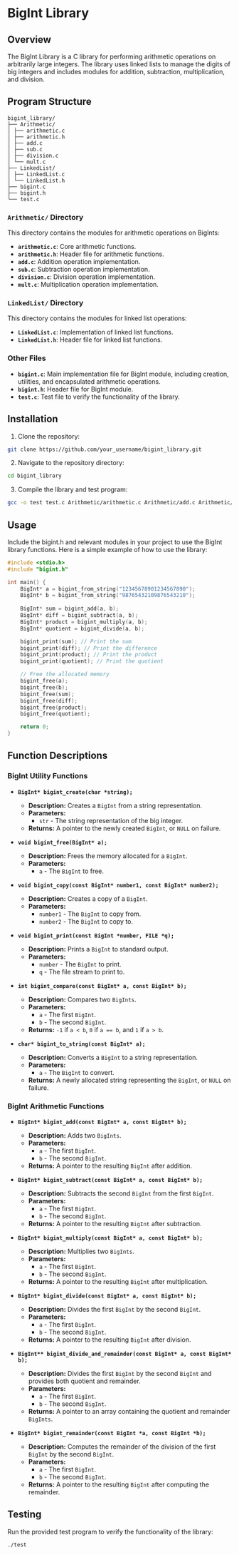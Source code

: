 # BigInt Library

## Overview

The BigInt Library is a C library for performing arithmetic operations on arbitrarily large integers. The library uses linked lists to manage the digits of big integers and includes modules for addition, subtraction, multiplication, and division.

## Program Structure
```
bigint_library/
├── Arithmetic/
│ ├── arithmetic.c
│ ├── arithmetic.h
│ ├── add.c
│ ├── sub.c
│ ├── division.c
│ └── mult.c
├── LinkedList/
│ ├── LinkedList.c
│ └── LinkedList.h
├── bigint.c
├── bigint.h
└── test.c
```


### `Arithmetic/` Directory

This directory contains the modules for arithmetic operations on BigInts:
- **`arithmetic.c`**: Core arithmetic functions.
- **`arithmetic.h`**: Header file for arithmetic functions.
- **`add.c`**: Addition operation implementation.
- **`sub.c`**: Subtraction operation implementation.
- **`division.c`**: Division operation implementation.
- **`mult.c`**: Multiplication operation implementation.

### `LinkedList/` Directory

This directory contains the modules for linked list operations:
- **`LinkedList.c`**: Implementation of linked list functions.
- **`LinkedList.h`**: Header file for linked list functions.

### Other Files

- **`bigint.c`**: Main implementation file for BigInt module, including creation, utilities, and encapsulated arithmetic operations.
- **`bigint.h`**: Header file for BigInt module.
- **`test.c`**: Test file to verify the functionality of the library.

## Installation

1. Clone the repository:
```sh
git clone https://github.com/your_username/bigint_library.git
```
2. Navigate to the repository directory:

```sh
cd bigint_library
```

3. Compile the library and test program:
```sh
gcc -o test test.c Arithmetic/arithmetic.c Arithmetic/add.c Arithmetic/sub.c Arithmetic/division.c Arithmetic/mult.c LinkedList/LinkedList.c bigint.c
```

## Usage 
Include the bigint.h and relevant modules in your project to use the BigInt library functions. Here is a simple example of how to use the library:

```C
#include <stdio.h>
#include "bigint.h"

int main() {
    BigInt* a = bigint_from_string("12345678901234567890");
    BigInt* b = bigint_from_string("98765432109876543210");
    
    BigInt* sum = bigint_add(a, b);
    BigInt* diff = bigint_subtract(a, b);
    BigInt* product = bigint_multiply(a, b);
    BigInt* quotient = bigint_divide(a, b);

    bigint_print(sum); // Print the sum
    bigint_print(diff); // Print the difference
    bigint_print(product); // Print the product
    bigint_print(quotient); // Print the quotient

    // Free the allocated memory
    bigint_free(a);
    bigint_free(b);
    bigint_free(sum);
    bigint_free(diff);
    bigint_free(product);
    bigint_free(quotient);

    return 0;
}
```

## Function Descriptions

### BigInt Utility Functions

- **`BigInt* bigint_create(char *string);`**
  - **Description:** Creates a `BigInt` from a string representation.
  - **Parameters:** 
    - `str` - The string representation of the big integer.
  - **Returns:** A pointer to the newly created `BigInt`, or `NULL` on failure.

- **`void bigint_free(BigInt* a);`**
  - **Description:** Frees the memory allocated for a `BigInt`.
  - **Parameters:** 
    - `a` - The `BigInt` to free.

- **`void bigint_copy(const BigInt* number1, const BigInt* number2);`**
  - **Description:** Creates a copy of a `BigInt`.
  - **Parameters:** 
    - `number1` - The `BigInt` to copy from.
    - `number2` - The `BigInt` to copy to.

- **`void bigint_print(const BigInt *number, FILE *q);`**
  - **Description:** Prints a `BigInt` to standard output.
  - **Parameters:** 
    - `number` - The `BigInt` to print.
    - `q` - The file stream to print to.

- **`int bigint_compare(const BigInt* a, const BigInt* b);`**
  - **Description:** Compares two `BigInts`.
  - **Parameters:** 
    - `a` - The first `BigInt`.
    - `b` - The second `BigInt`.
  - **Returns:** `-1` if `a < b`, `0` if `a == b`, and `1` if `a > b`.

- **`char* bigint_to_string(const BigInt* a);`**
  - **Description:** Converts a `BigInt` to a string representation.
  - **Parameters:** 
    - `a` - The `BigInt` to convert.
  - **Returns:** A newly allocated string representing the `BigInt`, or `NULL` on failure.

### BigInt Arithmetic Functions

- **`BigInt* bigint_add(const BigInt* a, const BigInt* b);`**
  - **Description:** Adds two `BigInts`.
  - **Parameters:** 
    - `a` - The first `BigInt`.
    - `b` - The second `BigInt`.
  - **Returns:** A pointer to the resulting `BigInt` after addition.

- **`BigInt* bigint_subtract(const BigInt* a, const BigInt* b);`**
  - **Description:** Subtracts the second `BigInt` from the first `BigInt`.
  - **Parameters:** 
    - `a` - The first `BigInt`.
    - `b` - The second `BigInt`.
  - **Returns:** A pointer to the resulting `BigInt` after subtraction.

- **`BigInt* bigint_multiply(const BigInt* a, const BigInt* b);`**
  - **Description:** Multiplies two `BigInts`.
  - **Parameters:** 
    - `a` - The first `BigInt`.
    - `b` - The second `BigInt`.
  - **Returns:** A pointer to the resulting `BigInt` after multiplication.

- **`BigInt* bigint_divide(const BigInt* a, const BigInt* b);`**
  - **Description:** Divides the first `BigInt` by the second `BigInt`.
  - **Parameters:** 
    - `a` - The first `BigInt`.
    - `b` - The second `BigInt`.
  - **Returns:** A pointer to the resulting `BigInt` after division.

- **`BigInt** bigint_divide_and_remainder(const BigInt* a, const BigInt* b);`**
  - **Description:** Divides the first `BigInt` by the second `BigInt` and provides both quotient and remainder.
  - **Parameters:** 
    - `a` - The first `BigInt`.
    - `b` - The second `BigInt`.
  - **Returns:** A pointer to an array containing the quotient and remainder `BigInts`.

- **`BigInt* bigint_remainder(const BigInt *a, const BigInt *b);`**
  - **Description:** Computes the remainder of the division of the first `BigInt` by the second `BigInt`.
  - **Parameters:** 
    - `a` - The first `BigInt`.
    - `b` - The second `BigInt`.
  - **Returns:** A pointer to the resulting `BigInt` after computing the remainder.

## Testing
Run the provided test program to verify the functionality of the library:
```sh
./test
```
